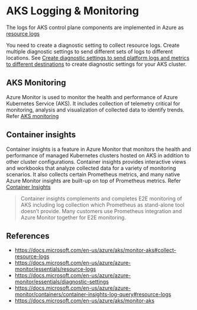# AKS Logging & Monitoring

The logs for AKS control plane components are implemented in Azure as [resource logs](https://docs.microsoft.com/en-us/azure/azure-monitor/essentials/resource-logs) 

You need to create a diagnostic setting to collect resource logs. Create multiple diagnostic settings to send different sets of logs to different locations. See [Create diagnostic settings to send platform logs and metrics to different destinations](https://docs.microsoft.com/en-us/azure/azure-monitor/essentials/diagnostic-settings) to create diagnostic settings for your AKS cluster.

## AKS Monitoring
Azure Monitor is used to monitor the health and performance of Azure Kubernetes Service (AKS). It includes collection of telemetry critical for monitoring, analysis and visualization of collected data to identify trends. Refer [AKS monitoring](https://docs.microsoft.com/en-us/azure/aks/monitor-aks)

## Container insights
Container insights is a feature in Azure Monitor that monitors the health and performance of managed Kubernetes clusters hosted on AKS in addition to other cluster configurations. Container insights provides interactive views and workbooks that analyze collected data for a variety of monitoring scenarios.  It also collects certain Prometheus metrics, and many native Azure Monitor insights are built-up on top of Prometheus metrics. Refer [Container Insights](https://docs.microsoft.com/en-us/azure/aks/monitor-aks#container-insights)

> Container insights complements and completes E2E monitoring of AKS including log collection which Prometheus as stand-alone tool doesn’t provide. Many customers use Prometheus integration and Azure Monitor together for E2E monitoring.

## References
* https://docs.microsoft.com/en-us/azure/aks/monitor-aks#collect-resource-logs
* https://docs.microsoft.com/en-us/azure/azure-monitor/essentials/resource-logs
* https://docs.microsoft.com/en-us/azure/azure-monitor/essentials/diagnostic-settings
* https://docs.microsoft.com/en-us/azure/azure-monitor/containers/container-insights-log-query#resource-logs
* https://docs.microsoft.com/en-us/azure/aks/monitor-aks